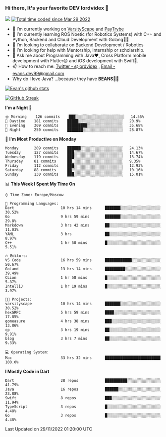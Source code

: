 ### Hi there, It's your favorite DEV lordvidex 👋
<img src="https://komarev.com/ghpvc/?username=lordvidex&label=Views&color=blue&style=plastic" /> <a href="https://wakatime.com/@0e56db35-d16b-410a-acc0-4085055304bf"><img src="https://wakatime.com/badge/user/0e56db35-d16b-410a-acc0-4085055304bf.svg" alt="Total time coded since Mar 29 2022" /></a>

- 🔭 I’m currently working on [VarsityScape](https://varsityscape.com) and [PayTrybe](https://www.paytrybe.com)
- 🌱 I’m currently learning ROS Noetic (for Robotics Systems) with C++ and Python, Backend and Cloud Development with Golang🧙🏼
- 👯 I’m looking to collaborate on Backend Development / Robotics
- 🤔 I’m looking for help with Mentorship, Internship or scholarship.
- 💬 Ask me about Programming with Java❤️, Cross Platform mobile development with Flutter😍 and iOS development with Swift🚀.
- 📫 How to reach me: [Twitter - @lordvidex](https://twitter.com/lordvidex) , [Email - evans.dev99@gmail.com](mailto:evans.dev99@gmail.com?body=Hello%20Evans,)
- Why do I love Java? ...because they have **BEANS**🤤😋

<div>
<!-- <a href="https://github.com/lordvidex">
  <img src="https://github-readme-stats.vercel.app/api/top-langs/?username=lordvidex&theme=light" />
</a>    -->
<!-- [![Top Langs](https://github-readme-stats.vercel.app/api/top-langs/?username=lordvidex)](https://github.com/lordvidex/)  -->
<a href="https://github.com/lordvidex">
 <img src="https://github-readme-stats.vercel.app/api?username=lordvidex&show_icons=true&theme=light&line_height=27" alt="Evan's github stats"/>
</a>
</div>

[![GitHub Streak](https://github-readme-streak-stats.herokuapp.com?user=lordvidex&theme=github-dark&hide_border=true)](https://git.io/streak-stats)

<!--
  <a href="https://github.com/iampawan/FlutterExampleApps">
    <img align="center" src="https://github-readme-stats.vercel.app/api/pin/?username=iampawan&repo=FlutterExampleApps&theme=light" />

  </a>
  <a href="https://github.com/iampawan/VelocityX">
   <img align="center" src="https://github-readme-stats.vercel.app/api/pin/?username=iampawan&repo=VelocityX&theme=light" />
  </a>
-->
<!--START_SECTION:waka-->
**I'm a Night 🦉** 

```text
🌞 Morning    126 commits    ███░░░░░░░░░░░░░░░░░░░░░░   14.55% 
🌆 Daytime    181 commits    █████░░░░░░░░░░░░░░░░░░░░   20.9% 
🌃 Evening    309 commits    █████████░░░░░░░░░░░░░░░░   35.68% 
🌙 Night      250 commits    ███████░░░░░░░░░░░░░░░░░░   28.87%

```
📅 **I'm Most Productive on Monday** 

```text
Monday       209 commits    ██████░░░░░░░░░░░░░░░░░░░   24.13% 
Tuesday      127 commits    ███░░░░░░░░░░░░░░░░░░░░░░   14.67% 
Wednesday    119 commits    ███░░░░░░░░░░░░░░░░░░░░░░   13.74% 
Thursday     81 commits     ██░░░░░░░░░░░░░░░░░░░░░░░   9.35% 
Friday       112 commits    ███░░░░░░░░░░░░░░░░░░░░░░   12.93% 
Saturday     88 commits     ██░░░░░░░░░░░░░░░░░░░░░░░   10.16% 
Sunday       130 commits    ███░░░░░░░░░░░░░░░░░░░░░░   15.01%

```


📊 **This Week I Spent My Time On** 

```text
⌚︎ Time Zone: Europe/Moscow

💬 Programming Languages: 
Dart                     10 hrs 14 mins      ███████░░░░░░░░░░░░░░░░░░   30.52% 
Go                       9 hrs 59 mins       ███████░░░░░░░░░░░░░░░░░░   29.8% 
Markdown                 3 hrs 42 mins       ██░░░░░░░░░░░░░░░░░░░░░░░   11.03% 
YAML                     3 hrs               ██░░░░░░░░░░░░░░░░░░░░░░░   8.97% 
C++                      1 hr 50 mins        █░░░░░░░░░░░░░░░░░░░░░░░░   5.51%

🔥 Editors: 
VS Code                  16 hrs 59 mins      ████████████░░░░░░░░░░░░░   50.67% 
GoLand                   13 hrs 14 mins      █████████░░░░░░░░░░░░░░░░   39.49% 
CLion                    1 hr 58 mins        █░░░░░░░░░░░░░░░░░░░░░░░░   5.87% 
IntelliJ                 1 hr 19 mins        █░░░░░░░░░░░░░░░░░░░░░░░░   3.97%

🐱‍💻 Projects: 
varsityscape             10 hrs 14 mins      ███████░░░░░░░░░░░░░░░░░░   30.52% 
hexGRPC                  5 hrs 59 mins       ████░░░░░░░░░░░░░░░░░░░░░   17.85% 
gomeasure                4 hrs 38 mins       ███░░░░░░░░░░░░░░░░░░░░░░   13.86% 
cp                       3 hrs 19 mins       ██░░░░░░░░░░░░░░░░░░░░░░░   9.91% 
blog                     3 hrs 7 mins        ██░░░░░░░░░░░░░░░░░░░░░░░   9.33%

💻 Operating System: 
Mac                      33 hrs 32 mins      █████████████████████████   100.0%

```

**I Mostly Code in Dart** 

```text
Dart                     28 repos            ██████████░░░░░░░░░░░░░░░   41.79% 
Java                     16 repos            ██████░░░░░░░░░░░░░░░░░░░   23.88% 
Swift                    8 repos             ███░░░░░░░░░░░░░░░░░░░░░░   11.94% 
TypeScript               3 repos             █░░░░░░░░░░░░░░░░░░░░░░░░   4.48% 
Go                       3 repos             █░░░░░░░░░░░░░░░░░░░░░░░░   4.48%

```



 Last Updated on 29/11/2022 01:20:00 UTC
<!--END_SECTION:waka-->
